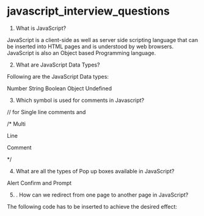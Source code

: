 # javascript_interview_questions
1. What is JavaScript?

JavaScript is a client-side as well as server side scripting language that can be inserted into HTML pages and is understood by web browsers. JavaScript is also an Object based Programming language.

2. What are JavaScript Data Types?

Following are the JavaScript Data types:

Number
String
Boolean
Object
Undefined

3. Which symbol is used for comments in Javascript?

// for Single line comments and

/* Multi

Line

Comment

*/

4. What are all the types of Pop up boxes available in JavaScript?

Alert
Confirm and
Prompt

5) . How can we redirect from one page to another page in JavaScript?

The following code has to be inserted to achieve the desired effect:

<script language="JavaScript" type="text/javascript" >

<!-- location.href="http://newhost/newpath/newfile.html"; //--></script>
